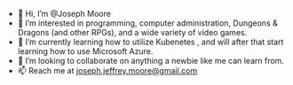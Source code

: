 - 👋 Hi, I’m @Joseph Moore
- 👀 I’m interested in programming, computer administration, Dungeons & Dragons (and other RPGs), and a wide variety of video games.
- 🌱 I’m currently learning how to utilize Kubenetes , and will after that start learning how to use Microsoft Azure.
- 💞️ I’m looking to collaborate on anything a newbie like me can learn from.
- 📫 Reach me at joseph.jeffrey.moore@gmail.com

<!---
Hedisus/Hedisus is a ✨ special ✨ repository because its `README.md` (this file) appears on your GitHub profile.
You can click the Preview link to take a look at your changes.
--->
